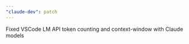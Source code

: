 ```yaml
---
"claude-dev": patch
---
```


Fixed VSCode LM API token counting and context-window with Claude models

